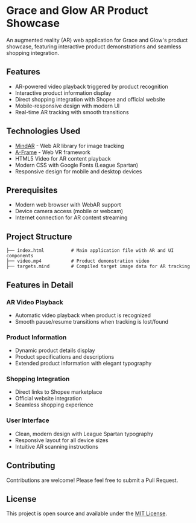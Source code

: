 # Grace and Glow AR Product Showcase

An augmented reality (AR) web application for Grace and Glow's product showcase, featuring interactive product demonstrations and seamless shopping integration.

## Features

- AR-powered video playback triggered by product recognition
- Interactive product information display
- Direct shopping integration with Shopee and official website
- Mobile-responsive design with modern UI
- Real-time AR tracking with smooth transitions

## Technologies Used

- [MindAR](https://github.com/hiukim/mind-ar-js) - Web AR library for image tracking
- [A-Frame](https://aframe.io/) - Web VR framework
- HTML5 Video for AR content playback
- Modern CSS with Google Fonts (League Spartan)
- Responsive design for mobile and desktop devices

## Prerequisites

- Modern web browser with WebAR support
- Device camera access (mobile or webcam)
- Internet connection for AR content streaming

## Project Structure

```
├── index.html          # Main application file with AR and UI components
├── video.mp4           # Product demonstration video
├── targets.mind        # Compiled target image data for AR tracking
```

## Features in Detail

### AR Video Playback
- Automatic video playback when product is recognized
- Smooth pause/resume transitions when tracking is lost/found

### Product Information
- Dynamic product details display
- Product specifications and descriptions
- Extended product information with elegant typography

### Shopping Integration
- Direct links to Shopee marketplace
- Official website integration
- Seamless shopping experience

### User Interface
- Clean, modern design with League Spartan typography
- Responsive layout for all device sizes
- Intuitive AR scanning instructions

## Contributing

Contributions are welcome! Please feel free to submit a Pull Request.

## License

This project is open source and available under the [MIT License](LICENSE).